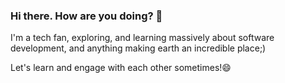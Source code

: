 ### Hi there. How are you doing? 👋
I'm a tech fan, exploring, and learning massively about software development, and anything making earth an incredible place;)


Let's learn and engage with each other sometimes!😄

<!--
**nyambura00/nyambura00** is a ✨ _special_ ✨ repository because its `README.md` (this file) appears on your GitHub profile.

Here are some ideas to get you started:

- 🔭 I’m currently working on ...
- 🌱 I’m currently learning ...
- 👯 I’m looking to collaborate on ...
- 🤔 I’m looking for help with ...
- 💬 Ask me about ...
- 📫 How to reach me: ...
- 😄 Pronouns: ...
- ⚡ Fun fact: ...
-->

